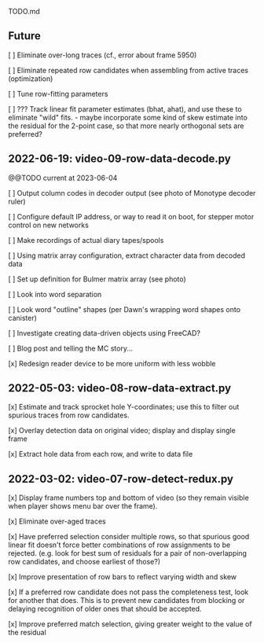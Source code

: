 TODO.md

## Future

[ ] Eliminate over-long traces (cf., error about frame 5950)

[ ] Eliminate repeated row candidates when assembling from active traces (optimization)

[ ] Tune row-fitting parameters

[ ] ??? Track linear fit parameter estimates (bhat, ahat), and use these to eliminate "wild" fits.
    - maybe incorporate some kind of skew estimate into the residual for the 2-point case, 
      so that more nearly orthogonal sets are preferred?


## 2022-06-19: video-09-row-data-decode.py  

@@TODO current at 2023-06-04

[ ] Output column codes in decoder output (see photo of Monotype decoder ruler)

[ ] Configure default IP address, or way to read it on boot, for stepper motor control on new networks

[ ] Make recordings of actual diary tapes/spools

[ ] Using matrix array configuration, extract character data from decoded data

[ ] Set up definition for Bulmer matrix array (see photo)

[ ] Look into word separation

[ ] Look word "outline" shapes (per Dawn's wrapping word shapes onto canister)

[ ] Investigate creating data-driven objects using FreeCAD?

[ ] Blog post and telling the MC story...

[x] Redesign reader device to be more uniform with less wobble




## 2022-05-03: video-08-row-data-extract.py

[x] Estimate and track sprocket hole Y-coordinates; use this to filter out spurious traces from row candidates.

[x] Overlay detection data on original video; display and display single frame

[x] Extract hole data from each row, and write to data file


## 2022-03-02: video-07-row-detect-redux.py

[x] Display frame numbers top and bottom of video (so they remain visible when player shows menu bar over the frame).

[x] Eliminate over-aged traces

[x] Have preferred selection consider multiple rows, so that spurious good linear fit doesn't force better combinations of row assignments to be rejected.  (e.g. look for best sum of residuals for a pair of non-overlapping row candidates, and choose earliest of those?) 

[x] Improve presentation of row bars to reflect varying width and skew

[x] If a preferred row candidate does not pass the completeness test, look for another that does.  This is to prevent new candidates from blocking or delaying recognition of older ones that should be accepted.

[x] Improve preferred match selection, giving greater weight to the value of the residual


